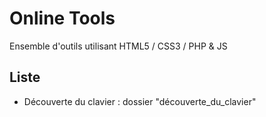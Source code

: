 # Online Tools
Ensemble d'outils utilisant HTML5 / CSS3 / PHP &amp; JS

## Liste
- Découverte du clavier : dossier "découverte_du_clavier"
